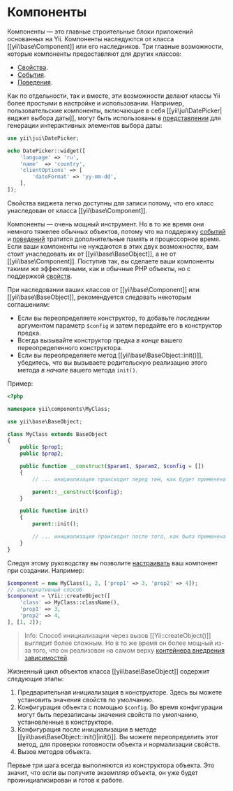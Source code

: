 Компоненты
=========

Компоненты — это главные строительные блоки приложений основанных на Yii. Компоненты наследуются от класса
[[yii\base\Component]] или его наследников. Три главные возможности, которые компоненты предоставляют для других классов:

* [Свойства](concept-properties.md).
* [События](concept-events.md).
* [Поведения](concept-behaviors.md).

Как по отдельности, так и вместе, эти возможности делают классы Yii более простыми в настройке и использовании.
Например, пользовательские компоненты, включающие в себя [[yii\jui\DatePicker|виджет выбора даты]], могут быть
использованы в [представлении](structure-views.md) для генерации интерактивных элементов выбора даты:

```php
use yii\jui\DatePicker;

echo DatePicker::widget([
    'language' => 'ru',
    'name'  => 'country',
    'clientOptions' => [
        'dateFormat' => 'yy-mm-dd',
    ],
]);
```

Свойства виджета легко доступны для записи потому, что его класс унаследован от класса [[yii\base\Component]].

Компоненты — очень мощный инструмент. Но в то же время они немного тяжелее обычных объектов, потому что на поддержку
[событий](concept-events.md) и [поведений](concept-behaviors.md) тратится дополнительные память и процессорное время.
Если ваши компоненты не нуждаются в этих двух возможностях, вам стоит унаследовать их от [[yii\base\BaseObject]],
а не от [[yii\base\Component]]. Поступив так, вы сделаете ваши компоненты такими же эффективными, как и обычные PHP объекты,
но с поддержкой [свойств](concept-properties.md).

При наследовании ваших классов от [[yii\base\Component]] или [[yii\base\BaseObject]], рекомендуется следовать некоторым
соглашениям:

- Если вы переопределяете конструктор, то добавьте *последним* аргументом параметр `$config` и затем передайте его
  в конструктор предка.
- Всегда вызывайте конструктор предка *в конце* вашего переопределенного конструктора.
- Если вы переопределяете метод [[yii\base\BaseObject::init()]], убедитесь, что вы вызываете родительскую реализацию этого
  метода *в начале* вашего метода `init()`.

Пример:

```php
<?php

namespace yii\components\MyClass;

use yii\base\BaseObject;

class MyClass extends BaseObject
{
    public $prop1;
    public $prop2;

    public function __construct($param1, $param2, $config = [])
    {
        // ... инициализация происходит перед тем, как будет применена конфигурация.

        parent::__construct($config);
    }

    public function init()
    {
        parent::init();

        // ... инициализация происходит после того, как была применена конфигурация.
    }
}
```

Следуя этому руководству вы позволите [настраивать](concept-configurations.md) ваш компонент при создании. Например:

```php
$component = new MyClass(1, 2, ['prop1' => 3, 'prop2' => 4]);
// альтернативный способ
$component = \Yii::createObject([
    'class' => MyClass::className(),
    'prop1' => 3,
    'prop2' => 4,
], [1, 2]);
```

> Info: Способ инициализации через вызов [[Yii::createObject()]] выглядит более сложным. Но в то же время он более
  мощный из-за того, что он реализован на самом верху [контейнера внедрения зависимостей](concept-di-container.md).

Жизненный цикл объектов класса [[yii\base\BaseObject]] содержит следующие этапы:

1. Предварительная инициализация в конструкторе. Здесь вы можете установить значения свойств по умолчанию.
2. Конфигурация объекта с помощью `$config`. Во время конфигурации могут быть перезаписаны значения свойств по умолчанию,
   установленные в конструкторе.
3. Конфигурация после инициализации в методе [[yii\base\BaseObject::init()|init()]]. Вы можете переопределить этот метод,
   для проверки готовности объекта и нормализации свойств.
4. Вызов методов объекта.

Первые три шага всегда выполняются из конструктора объекта. Это значит, что если вы получите экземпляр объекта, он уже
будет проинициализирован и готов к работе.
